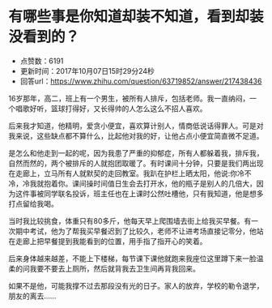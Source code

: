 # 有哪些事是你知道却装不知道，看到却装没看到的？
- 点赞数：6191
- 更新时间：2017年10月07日15时29分24秒
- 回答url：https://www.zhihu.com/question/63719852/answer/217438436
<body>
 <p data-pid="5c-i2m2k">16岁那年，高二，班上有一个男生，被所有人排斥，包括老师。我一直纳闷，一个唱歌好听，篮球打得好，又长得帅的人怎么这么不招人喜欢。</p>
 <p data-pid="bVD9vrDP">后来我才知道，他精明，爱贪小便宜，喜欢算计别人，情商低说话得罪人。可是对我来说，这些缺点都不算什么，比起他对我的好，让他占点小便宜简直微不足道。</p>
 <p data-pid="IeEfKnmZ">是怎么和他走到一起的呢，因为我患了严重的抑郁症，所有人都躲着我，排斥我，自然而然的，两个被排斥的人就抱团取暖了。有时课间十分钟，只要是我们两出现在走廊上，立马所有人就默契的走回教室。我趴在护栏上晒太阳，他说:你冷不冷，冷我就抱着你。课间操时间值日生会去打开水，他的瓶子是别人的几倍大，因为这件事被同学联名投诉，班主任也在上课时公然吐槽他，只有我知道，他是想多打点留给我喝。</p>
 <p data-pid="kpvoh-7f">当时我比较挑食，体重只有80多斤，他每天早上爬围墙去街上给我买早餐。有一次期中考试，他为了帮我买早餐迟到了比较久，老师不让进考场直接记零分，他站在走廊上把早餐提到我能看到的位置，用手指了指开心的笑着。</p>
 <p data-pid="dZSVF8vN">后来身体越来越差，不能上下楼梯，每节课下课他就跑来我座位这里蹲下来一脸温柔的问我要不要去上厕所，然后就背我去卫生间再背我回来。</p>
 <p data-pid="2vapuJhL">如果不是他，可能我撑不过去那段没有光的日子。家人的放弃，学校的勒令退学，朋友的离去……</p>
</body>